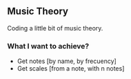 ## Music Theory

Coding a little bit of music theory.

### What I want to achieve?

- Get notes [by name, by frecuency]
- Get scales [from a note, with n notes]
